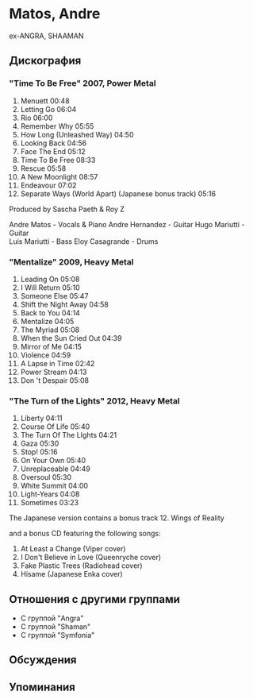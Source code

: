 # Matos, Andre

ex-ANGRA, SHAAMAN

## Дискография

### "Time To Be Free" 2007, Power Metal

1. Menuett 00:48  
2. Letting Go 06:04
3. Rio 06:00 
4. Remember Why 05:55
5. How Long (Unleashed Way) 04:50 
6. Looking Back 04:56 
7. Face The End 05:12  
8. Time To Be Free 08:33  
9. Rescue 05:58  
10. A New Moonlight 08:57  
11. Endeavour 07:02  
12. Separate Ways (World Apart) (Japanese bonus track) 05:16 


Produced by Sascha Paeth & Roy Z 


Andre Matos - Vocals & Piano 
Andre Hernandez - Guitar 
Hugo Mariutti - Guitar  
Luis Mariutti - Bass 
Eloy Casagrande - Drums

### "Mentalize" 2009, Heavy Metal

1. Leading On 05:08 
2. I Will Return 05:10 
3. Someone Else 05:47 
4. Shift the Night Away 04:58 
5. Back to You 04:14  
6. Mentalize 04:05 
7. The Myriad 05:08  
8. When the Sun Cried Out 04:39  
9. Mirror of Me 04:15  
10. Violence 04:59  
11. A Lapse in Time 02:42 
12. Power Stream 04:13  
13. Don 't Despair 05:08 


### "The Turn of the Lights" 2012, Heavy Metal

01. Liberty 04:11 
02. Course Of Life 05:40 
03. The Turn Of The LIghts 04:21 
04. Gaza 05:30 
05. Stop! 05:16 
06. On Your Own 05:40 
07. Unreplaceable 04:49 
08. Oversoul 05:30 
09. White Summit 04:00 
10. Light-Years 04:08 
11. Sometimes 03:23

The Japanese version contains a bonus track
12. Wings of Reality

and a bonus CD featuring the following songs: 
1. At Least a Change (Viper cover) 
2. I Don't Believe in Love (Queenryche cover) 
3. Fake Plastic Trees (Radiohead cover) 
4. Hisame (Japanese Enka cover) 


## Отношения с другими группами

* C группой "Angra" 
* C группой "Shaman" 
* C группой "Symfonia" 

## Обсуждения


## Упоминания

